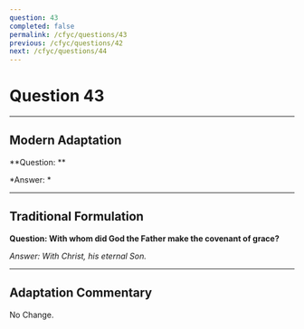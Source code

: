 ```yaml
---
question: 43
completed: false
permalink: /cfyc/questions/43
previous: /cfyc/questions/42
next: /cfyc/questions/44
---
```

# Question 43

---
## Modern Adaptation
**Question: **

*Answer: *

---
## Traditional Formulation
**Question: With whom did God the Father make the covenant of grace?**

*Answer: With Christ, his eternal Son.*

---
## Adaptation Commentary
No Change.